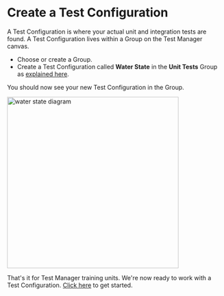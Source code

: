 # Create a Test Configuration
A Test Configuration is where your actual unit and integration tests are found. A Test Configuration lives within a Group on the Test Manager canvas.

- Choose or create a Group.
- Create a Test Configuration called **Water State** in the **Unit Tests** Group as [explained here](test-config-add.md).

You should now see your new Test Configuration in the Group.

<img src="ut-water-state.png" alt="water state diagram" width="400"/>

That's it for Test Manager training units. We're now ready to work with a Test Configuration. [Click here](about-ecs.md) to get started.

